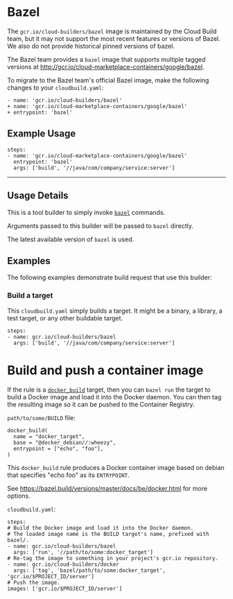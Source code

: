 # Bazel

The `gcr.io/cloud-builders/bazel` image is maintained by the Cloud Build team,
but it may not support the most recent features or versions of Bazel. We also do
not provide historical pinned versions of bazel.

The Bazel team provides a `bazel` image that supports multiple tagged versions
at http://gcr.io/cloud-marketplace-containers/google/bazel.

To migrate to the Bazel team's official Bazel image, make the following changes
to your `cloudbuild.yaml`:

```
- name: 'gcr.io/cloud-builders/bazel'
+ name: 'gcr.io/cloud-marketplace-containers/google/bazel'
+ entrypoint: 'bazel'
```

## Example Usage

```
steps:
- name: 'gcr.io/cloud-marketplace-containers/google/bazel'
  entrypoint: 'bazel'
  args: ['build', '//java/com/company/service:server']
```

---

## Usage Details

This is a tool builder to simply invoke [`bazel`](https://bazel.io) commands.

Arguments passed to this builder will be passed to `bazel` directly.

The latest available version of `bazel` is used.

## Examples

The following examples demonstrate build request that use this builder:

### Build a target

This `cloudbuild.yaml` simply builds a target. It might be a binary, a library,
a test target, or any other buildable target.

```
steps:
- name: gcr.io/cloud-builders/bazel
  args: ['build', '//java/com/company/service:server']
```

# Build and push a container image

If the rule is a [`docker_build`](https://bazel.build/versions/master/docs/be/docker.html#docker_build)
target, then you can `bazel run` the target to build a Docker image and load
it into the Docker daemon.  You can then tag the resulting image so it can be
pushed to the Container Registry.

`path/to/some/BUILD` file:

```
docker_build(
  name = "docker_target",
  base = "@docker_debian//:wheezy",
  entrypoint = ["echo", "foo"],
)
```

This `docker_build` rule produces a Docker container image based on debian that
specifies "echo foo" as its `ENTRYPOINT`.

See https://bazel.build/versions/master/docs/be/docker.html for more options.

`cloudbuild.yaml`:

```
steps:
# Build the Docker image and load it into the Docker daemon.
# The loaded image name is the BUILD target's name, prefixed with bazel/.
- name: gcr.io/cloud-builders/bazel
  args: ['run', '//path/to/some:docker_target']
# Re-tag the image to something in your project's gcr.io repository.
- name: gcr.io/cloud-builders/docker
  args: ['tag', 'bazel/path/to/some:docker_target', 'gcr.io/$PROJECT_ID/server']
# Push the image.
images: ['gcr.io/$PROJECT_ID/server']
```
